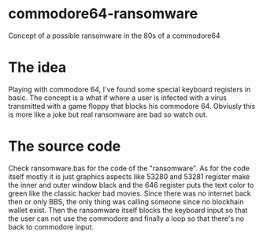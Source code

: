 # commodore64-ransomware
Concept of a possible ransomware in the 80s of a commodore64

# The idea

Playing with commodore 64, I've found some special keyboard registers in basic. The concept is a what if where a user is infected with a virus transmitted with a game floppy that blocks his commodore 64.
Obviusly this is more like a joke but real ransomware are bad so watch out.

# The source code

Check ransomware.bas for the code of the "ransomware". As for the code itself mostly it is just graphics aspects like 53280 and 53281 register make the inner and outer window black and the 646 register puts the text color to green like the classic hacker bad movies. Since there was no internet back then or only BBS, the only thing was calling someone since no blockhain wallet exist. Then the ransomware itself blocks the keyboard input so that the user can not use the commodore and finally a loop so that there's no back to commodore input.
